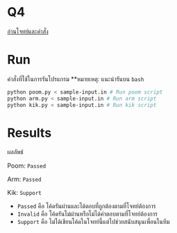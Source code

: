 # Q4

[อ่านโจทย์และคำสั่ง](problem-4.pdf)

# Run
คำสั่งที่ใช้ในการรันโปรแกรม
**หมายเหตุ: แนะนำรันบน `bash`
```bash
python poom.py < sample-input.in # Run poom script
python arm.py < sample-input.in # Run arm script
python kik.py < sample-input.in # Run kik script
```

# Results
ผลลัพธ์

Poom: `Passed`

Arm: `Passed`

Kik: `Support`

- `Passed` คือ โค้ดรันผ่านและได้ตอบที่ถูกต้องตามที่โจทย์ต้องการ
- `Invalid` คือ โค้ดรันไม่ผ่านหรือไม่ได้คำตอบตามที่โจทย์ต้องการ
- `Support` คือ ไม่ได้เขียนโค้ดในโจทย์นี้แต่ไปช่วยสนับสนุนเพื่อนในทีม
